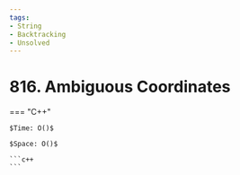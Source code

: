 ```yaml
---
tags:
- String
- Backtracking
- Unsolved
---
```



# 816. Ambiguous Coordinates

=== "C++"

    $Time: O()$

    $Space: O()$

    ```c++
    ```